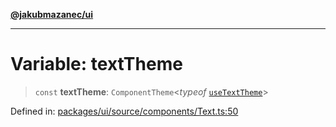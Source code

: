 [**@jakubmazanec/ui**](../README.md)

---

# Variable: textTheme

> `const` **textTheme**: `ComponentTheme`\<_typeof_ [`useTextTheme`](../functions/useTextTheme.md)\>

Defined in:
[packages/ui/source/components/Text.ts:50](https://github.com/jakubmazanec/tools/blob/b70ba93afff7f67760159378262d2c0b19cfed9e/packages/ui/source/components/Text.ts#L50)
